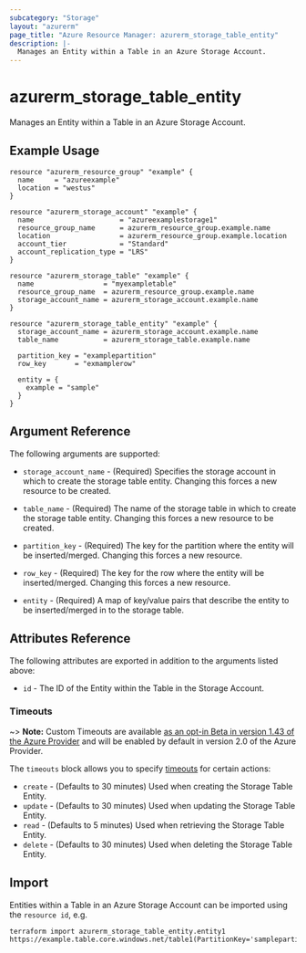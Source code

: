 ```yaml
---
subcategory: "Storage"
layout: "azurerm"
page_title: "Azure Resource Manager: azurerm_storage_table_entity"
description: |-
  Manages an Entity within a Table in an Azure Storage Account.
---
```


# azurerm_storage_table_entity

Manages an Entity within a Table in an Azure Storage Account.

## Example Usage

```hcl
resource "azurerm_resource_group" "example" {
  name     = "azureexample"
  location = "westus"
}

resource "azurerm_storage_account" "example" {
  name                     = "azureexamplestorage1"
  resource_group_name      = azurerm_resource_group.example.name
  location                 = azurerm_resource_group.example.location
  account_tier             = "Standard"
  account_replication_type = "LRS"
}

resource "azurerm_storage_table" "example" {
  name                 = "myexampletable"
  resource_group_name  = azurerm_resource_group.example.name
  storage_account_name = azurerm_storage_account.example.name
}

resource "azurerm_storage_table_entity" "example" {
  storage_account_name = azurerm_storage_account.example.name
  table_name           = azurerm_storage_table.example.name

  partition_key = "examplepartition"
  row_key       = "exmamplerow"

  entity = {
    example = "sample"
  }
}
```

## Argument Reference

The following arguments are supported:

* `storage_account_name` - (Required) Specifies the storage account in which to create the storage table entity.
 Changing this forces a new resource to be created.

* `table_name` - (Required) The name of the storage table in which to create the storage table entity.
Changing this forces a new resource to be created.

* `partition_key` - (Required) The key for the partition where the entity will be inserted/merged. Changing this forces a new resource.

* `row_key` - (Required) The key for the row where the entity will be inserted/merged. Changing this forces a new resource.

* `entity` - (Required) A map of key/value pairs that describe the entity to be inserted/merged in to the storage table.


## Attributes Reference

The following attributes are exported in addition to the arguments listed above:

* `id` - The ID of the Entity within the Table in the Storage Account.

### Timeouts

~> **Note:** Custom Timeouts are available [as an opt-in Beta in version 1.43 of the Azure Provider](/docs/providers/azurerm/guides/2.0-beta.html) and will be enabled by default in version 2.0 of the Azure Provider.

The `timeouts` block allows you to specify [timeouts](https://www.terraform.io/docs/configuration/resources.html#timeouts) for certain actions:

* `create` - (Defaults to 30 minutes) Used when creating the Storage Table Entity.
* `update` - (Defaults to 30 minutes) Used when updating the Storage Table Entity.
* `read` - (Defaults to 5 minutes) Used when retrieving the Storage Table Entity.
* `delete` - (Defaults to 30 minutes) Used when deleting the Storage Table Entity.

## Import

Entities within a Table in an Azure Storage Account can be imported using the `resource id`, e.g.

```shell
terraform import azurerm_storage_table_entity.entity1 https://example.table.core.windows.net/table1(PartitionKey='samplepartition',RowKey='samplerow')
```
